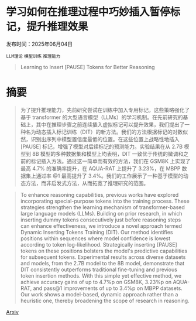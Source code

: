 # 学习如何在推理过程中巧妙插入暂停标记，提升推理效果

发布时间：2025年06月04日

`LLM理论` `模型训练` `推理能力`

> Learning to Insert [PAUSE] Tokens for Better Reasoning

# 摘要

> 为了提升推理能力，先前研究尝试在训练中加入专用标记，这些策略强化了基于 transformer 的大型语言模型（LLMs）的学习机制。在先前研究的基础上，其中在推理步骤之前连续插入虚拟标记可以提升效果，我们提出了一种名为动态插入标记训练（DIT）的新方法。我们的方法根据标记的对数似然，识别出序列中模型置信度最低的位置。在这些位置上战略性地插入 [PAUSE] 标记，增强了模型对后续标记的预测能力。实验结果在从 2.7B 模型到 8B 模型的多种数据集和模型上均表明，DIT 一致优于传统的微调和之前的标记插入方法。通过这一简单而有效的方法，我们在 GSM8K 上实现了最高 4.7% 的准确率提升，在 AQUA-RAT 上提升了 3.23%，在 MBPP 数据集上通过率 @1 最高提升了 3.4%。我们的工作展示了一种基于模型的动态方法，而非启发式方法，从而拓宽了推理研究的范围。

> To enhance reasoning capabilities, previous works have explored incorporating special-purpose tokens into the training process. These strategies strengthen the learning mechanism of transformer-based large language models (LLMs). Building on prior research, in which inserting dummy tokens consecutively just before reasoning steps can enhance effectiveness, we introduce a novel approach termed Dynamic Inserting Tokens Training (DIT). Our method identifies positions within sequences where model confidence is lowest according to token log-likelihood. Strategically inserting [PAUSE] tokens on these positions bolsters the model's predictive capabilities for subsequent tokens. Experimental results across diverse datasets and models, from the 2.7B model to the 8B model, demonstrate that DIT consistently outperforms traditional fine-tuning and previous token insertion methods. With this simple yet effective method, we achieve accuracy gains of up to 4.7%p on GSM8K, 3.23%p on AQUA-RAT, and pass@1 improvements of up to 3.4%p on MBPP datasets. Our work shows a model-based, dynamic approach rather than a heuristic one, thereby broadening the scope of research in reasoning.

[Arxiv](https://arxiv.org/abs/2506.03616)